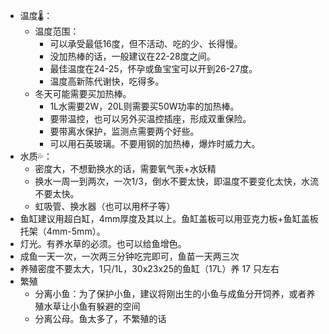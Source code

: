* 温度🌡️：
  * 温度范围：
    * 可以承受最低16度，但不活动、吃的少、长得慢。
    * 没加热棒的话，一般建议在22-28度之间。
    * 最佳温度在24-25，怀孕或鱼宝宝可以开到26-27度。
    * 温度高新陈代谢快，吃得多。
  * 冬天可能需要买加热棒。
    * 1L水需要2W，20L则需要买50W功率的加热棒。
    * 要带温控，也可以另外买温控插座，形成双重保险。
    * 要带离水保护，监测点需要两个好些。
    * 可以用石英玻璃。不要用钢的加热棒，爆炸时威力大。
* 水质💦：
  * 密度大，不想勤换水的话，需要氧气汞+水妖精
  * 换水一周一到两次，一次1/3，倒水不要太快，即温度不要变化太快，水流不要太快。
  * 虹吸管、换水器（也可以用杯子等）
* 鱼缸建议用超白缸，4mm厚度及其以上。鱼缸盖板可以用亚克力板+鱼缸盖板托架（4mm-5mm）。
* 灯光。有养水草的必须。也可以给鱼增色。
* 成鱼一天一次，一次两三分钟吃完即可，鱼苗一天两三次
* 养殖密度不要太大，1只/1L，30x23x25的鱼缸（17L）养 17 只左右
* 繁殖
  * 分离小鱼：为了保护小鱼，建议将刚出生的小鱼与成鱼分开饲养，或者养殖水草让小鱼有躲避的空间
  * 分离公母。鱼太多了，不繁殖的话
